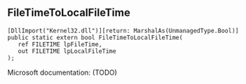## FileTimeToLocalFileTime

```
[DllImport("Kernel32.dll")][return: MarshalAs(UnmanagedType.Bool)]
public static extern bool FileTimeToLocalFileTime(
   ref FILETIME lpFileTime,
   out FILETIME lpLocalFileTime
);
```

Microsoft documentation: (TODO)
